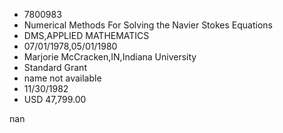 
* 7800983
* Numerical Methods For Solving the Navier Stokes Equations
* DMS,APPLIED MATHEMATICS
* 07/01/1978,05/01/1980
* Marjorie McCracken,IN,Indiana University
* Standard Grant
*   name not available
* 11/30/1982
* USD 47,799.00

nan

